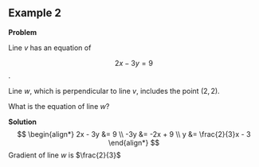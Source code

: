 ## Example 2
**Problem**

Line $v$ has an equation of 

$$2x - 3y = 9$$. 

Line $w$, which is perpendicular to line $v$, includes the point $(2, 2)$. 

What is the equation of line $w$?

**Solution**
$$
\begin{align*}
2x - 3y &= 9 \\
-3y &= -2x + 9 \\
y &= \frac{2}{3}x - 3
\end{align*}
$$
Gradient of line $w$ is $\frac{2}{3}$
<!--stackedit_data:
eyJoaXN0b3J5IjpbLTE0ODQ3MDI1MTksLTIwODg3NDY2MTIsNz
MwOTk4MTE2XX0=
-->